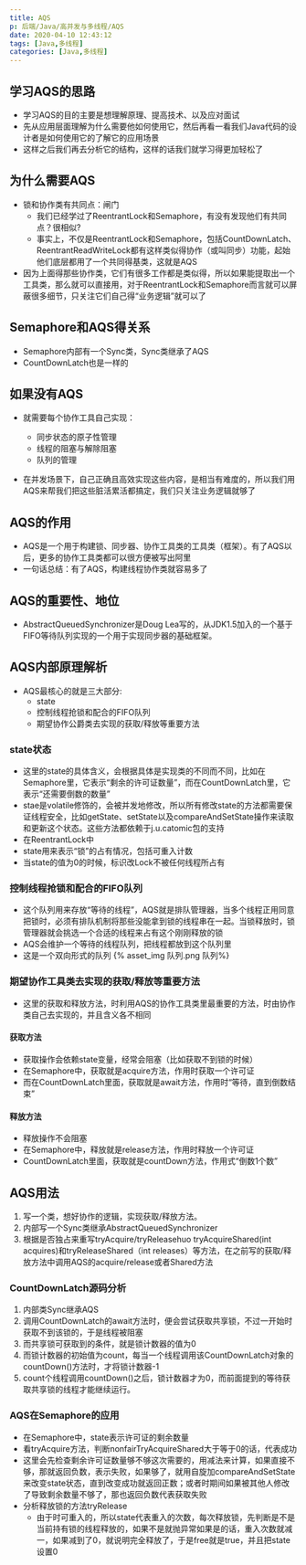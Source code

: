 ```yaml
---
title: AQS
p: 后端/Java/高并发与多线程/AQS
date: 2020-04-10 12:43:12
tags: [Java,多线程]
categories: [Java,多线程]
---
```

## 学习AQS的思路

- 学习AQS的目的主要是想理解原理、提高技术、以及应对面试
- 先从应用层面理解为什么需要他如何使用它，然后再看一看我们Java代码的设计者是如何使用它的了解它的应用场景
- 这样之后我们再去分析它的结构，这样的话我们就学习得更加轻松了

## 为什么需要AQS

- 锁和协作类有共同点：闸门
  - 我们已经学过了ReentrantLock和Semaphore，有没有发现他们有共同点？很相似?
  - 事实上，不仅是ReentrantLock和Semaphore，包括CountDownLatch、ReentrantReadWriteLock都有这样类似得协作（或叫同步）功能，起始他们底层都用了一个共同得基类，这就是AQS
- 因为上面得那些协作类，它们有很多工作都是类似得，所以如果能提取出一个工具类，那么就可以直接用，对于ReentrantLock和Semaphore而言就可以屏蔽很多细节，只关注它们自己得“业务逻辑”就可以了

## Semaphore和AQS得关系

- Semaphore内部有一个Sync类，Sync类继承了AQS
- CountDownLatch也是一样的

## 如果没有AQS

- 就需要每个协作工具自己实现：
  - 同步状态的原子性管理
  - 线程的阻塞与解除阻塞
  - 队列的管理

- 在并发场景下，自己正确且高效实现这些内容，是相当有难度的，所以我们用AQS来帮我们把这些脏活累活都搞定，我们只关注业务逻辑就够了

## AQS的作用

- AQS是一个用于构建锁、同步器、协作工具类的工具类（框架）。有了AQS以后，更多的协作工具类都可以很方便被写出阿里
- 一句话总结：有了AQS，构建线程协作类就容易多了

## AQS的重要性、地位

- AbstractQueuedSynchronizer是Doug Lea写的，从JDK1.5加入的一个基于FIFO等待队列实现的一个用于实现同步器的基础框架。

## AQS内部原理解析

- AQS最核心的就是三大部分:
  - state
  - 控制线程抢锁和配合的FIFO队列
  - 期望协作公爵类去实现的获取/释放等重要方法

### state状态

- 这里的state的具体含义，会根据具体是实现类的不同而不同，比如在Semaphore里，它表示“剩余的许可证数量”，而在CountDownLatch里，它表示“还需要倒数的数量”
- stae是volatile修饰的，会被并发地修改，所以所有修改state的方法都需要保证线程安全，比如getState、setState以及compareAndSetState操作来读取和更新这个状态。这些方法都依赖于j.u.catomic包的支持
- 在ReentrantLock中
- state用来表示“锁”的占有情况，包括可重入计数
- 当state的值为0的时候，标识改Lock不被任何线程所占有

### 控制线程抢锁和配合的FIFO队列

- 这个队列用来存放“等待的线程”，AQS就是排队管理器，当多个线程正用同意把锁时，必须有排队机制将那些没能拿到锁的线程串在一起。当锁释放时，锁管理器就会挑选一个合适的线程来占有这个刚刚释放的锁
- AQS会维护一个等待的线程队列，把线程都放到这个队列里
- 这是一个双向形式的队列
{% asset_img 队列.png 队列%}

### 期望协作工具类去实现的获取/释放等重要方法

- 这里的获取和释放方法，时利用AQS的协作工具类里最重要的方法，时由协作类自己去实现的，并且含义各不相同

#### 获取方法

- 获取操作会依赖state变量，经常会阻塞（比如获取不到锁的时候）
- 在Semaphore中，获取就是acquire方法，作用时获取一个许可证
- 而在CountDownLatch里面，获取就是await方法，作用时“等待，直到倒数结束”

#### 释放方法

- 释放操作不会阻塞
- 在Semaphore中，释放就是release方法，作用时释放一个许可证
- CountDownLatch里面，获取就是countDown方法，作用式“倒数1个数”

## AQS用法

1. 写一个类，想好协作的逻辑，实现获取/释放方法。
2. 内部写一个Sync类继承AbstractQueuedSynchronizer
3. 根据是否独占来重写tryAcquire/tryReleasehuo tryAcquireShared(int acquires)和tryReleaseShared（int releases）等方法，在之前写的获取/释放方法中调用AQS的acquire/release或者Shared方法

### CountDownLatch源码分析

1. 内部类Sync继承AQS
2. 调用CountDownLatch的await方法时，便会尝试获取共享锁，不过一开始时获取不到该锁的，于是线程被阻塞
3. 而共享锁可获取到的条件，就是锁计数器的值为0
4. 而锁计数器的初始值为count，每当一个线程调用该CountDownLatch对象的countDown()方法时，才将锁计数器-1
5. count个线程调用countDown()之后，锁计数器才为0，而前面提到的等待获取共享锁的线程才能继续运行。

### AQS在Semaphore的应用

- 在Semaphore中，state表示许可证的剩余数量
- 看tryAcquire方法，判断nonfairTryAcquireShared大于等于0的话，代表成功
- 这里会先检查剩余许可证数量够不够这次需要的，用减法来计算，如果直接不够，那就返回负数，表示失败，如果够了，就用自旋加compareAndSetState来改变state状态，直到改变成功就返回正数；或者时期间如果被其他人修改了导致剩余数量不够了，那也返回负数代表获取失败
- 分析释放锁的方法tryRelease
  - 由于时可重入的，所以state代表重入的次数，每次释放锁，先判断是不是当前持有锁的线程释放的，如果不是就抛异常如果是的话，重入次数就减一，如果减到了0，就说明完全释放了，于是free就是true，并且把state设置0

